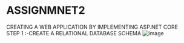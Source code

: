 # ASSIGNMNET2
CREATING A WEB APPLICATION BY IMPLEMENTING ASP.NET CORE<BR>
STEP 1 :-CREATE A RELATIONAL DATABASE SCHEMA 
![image](https://user-images.githubusercontent.com/77745676/109374960-1b5e1200-7887-11eb-8ae6-ae9a746c55c7.png)
